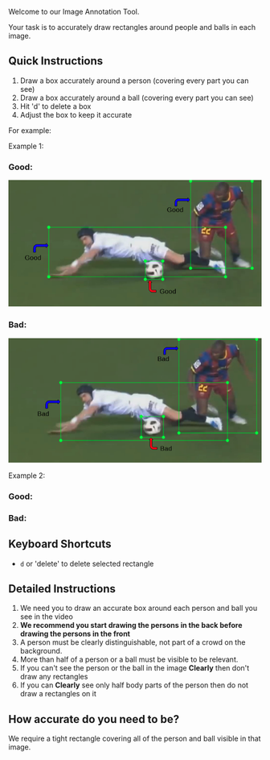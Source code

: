 Welcome to our Image Annotation Tool.

Your task is to accurately draw rectangles around people and balls in each image.

## Quick Instructions
1. Draw a box accurately around a person (covering every part you can see)
2. Draw a box accurately around a ball (covering every part you can see)
2. Hit 'd' to delete a box
3. Adjust the box to keep it accurate


For example:

Example 1:
### Good:
![](https://raw.githubusercontent.com/HebaAladdin/BeaverDam/master/example1_1.png)
### Bad:
![](https://raw.githubusercontent.com/HebaAladdin/BeaverDam/master/example1_2.png)

Example 2:
### Good:

### Bad:

## Keyboard Shortcuts
- `d` or 'delete' to delete selected rectangle

## Detailed Instructions
1. We need you to draw an accurate box around each person and ball you see in the video
2. **We recommend you start drawing the persons in the back before drawing the persons in the front**
3. A person must be clearly distinguishable, not part of a crowd on the background.
4. More than half of a person or a ball must be visible to be relevant.
5. If you can't see the person or the ball in the image **Clearly** then don't draw any rectangles
6. If you can **Clearly** see only half body parts of the person then do not draw a rectangles on it

## How accurate do you need to be?
We require a tight rectangle covering all of the person and ball visible in that image.


